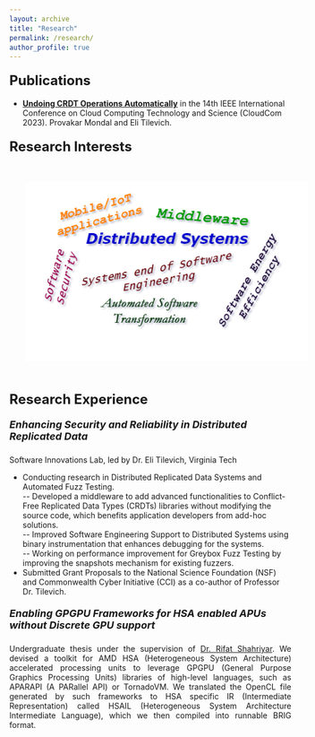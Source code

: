 ```yaml
---
layout: archive
title: "Research"
permalink: /research/
author_profile: true
---
```


#### <font size = "+2.5"><b>Publications</b></font>
- <a href = "https://ieeexplore.ieee.org/stamp/stamp.jsp?tp=&arnumber=10475806" target="_blank" rel="noopener noreferrer"> <b>Undoing CRDT Operations Automatically</b></a> in the 14th IEEE International Conference on Cloud Computing Technology and Science (CloudCom 2023). Provakar Mondal and Eli Tilevich.

#### <font size = "+2.5"><b>Research Interests</b></font>

<img src = "/images/research.png" style = "padding:30px">
<!-- <table style="border: 0">
    <tr>
        <td style="border: 0"></td>
        <td style="border: 0"><li><font size = "+1.2">Distributed System</font></li></td>
        <td style="border: 0"><li><font size = "+1.2">Software Engineering</font></li></td>
        <td style="border: 0"></td>
    </tr>
    <tr>
        <td style="border: 0"></td>
        <td style="border: 0"><li><font size = "+1.2">Pattern Recognition</font></li></td>
        <td style="border: 0"><li><font size = "+1.2">Computer Graphics</font></li></td>
        <td style="border: 0"></td>
    </tr>
    <tr>
        <td style="border: 0"></td>
        <td style="border: 0"><li><font size = "+1.2">Machine Learning</font></li></td>
        <td style="border: 0"><li><font size = "+1.2">Image Processing</font></li></td>
        <td style="border: 0"></td>
    </tr>
    <tr>
        <td style="border: 0"></td>
        <td style="border: 0"><li><font size = "+1.2">Computational Physics</font></li></td>
        <td style="border: 0"><li><font size = "+1.2">Human Computer Interaction</font></li></td>
        <td style="border: 0"></td>
    </tr>
</table> -->

#### <font size = "+2.5"><b>Research Experience</b></font>

##### <font size = "+1.5"><b>Enhancing Security and Reliability in Distributed Replicated Data</b></font>
Software Innovations Lab, led by Dr. Eli Tilevich, Virginia Tech
- Conducting research in Distributed Replicated Data Systems and Automated Fuzz Testing. <br>
-- Developed a middleware to add advanced functionalities to Conflict-Free Replicated Data Types (CRDTs) libraries without modifying the source code, which benefits application developers from add-hoc solutions. <br>
-- Improved Software Engineering Support to Distributed Systems using binary instrumentation that enhances debugging
for the systems. <br>
-- Working on performance improvement for Greybox Fuzz Testing by improving the snapshots mechanism for existing
fuzzers. <br>
- Submitted Grant Proposals to the National Science Foundation (NSF) and Commonwealth Cyber Initiative (CCI) as a co-author of Professor Dr. Tilevich.

##### <font size = "+1.5"><b>Enabling GPGPU Frameworks for HSA enabled APUs without Discrete GPU support</b></font>
<div style="text-align: justify">
Undergraduate thesis under the supervision of <a href = "https://cse.buet.ac.bd/faculty_list/detail/rifat" target="_blank" rel="noopener noreferrer"> Dr. Rifat Shahriyar</a>. We devised a toolkit for AMD HSA (Heterogeneous System Architecture) accelerated processing units to leverage GPGPU (General Purpose Graphics Processing Units) libraries of high-level languages, such as APARAPI (A PARallel API) or TornadoVM. We translated the OpenCL file generated by such frameworks to HSA specific IR (Intermediate Representation) called HSAIL (Heterogeneous System Architecture Intermediate Language), which we then compiled into runnable BRIG format.
</div>